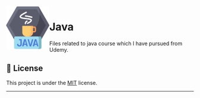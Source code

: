 <img align="left" width="116" height="116" src="images/java1.png" />


# Java
Files related to java course which I have pursued from Udemy.


## 📝 License

This project is under the [MIT](https://github.com/RajIshu/Java-udemy/blob/master/LICENSE.md) license.

---
